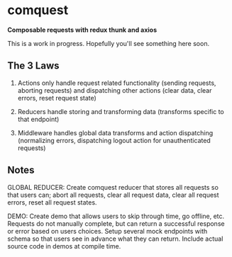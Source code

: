 # comquest

**Composable requests with redux thunk and axios**

This is a work in progress. Hopefully you'll see something here soon.

## The 3 Laws

1. Actions only handle request related functionality (sending requests, aborting requests) and dispatching other actions (clear data, clear errors, reset request state)

2. Reducers handle storing and transforming data (transforms specific to that endpoint)

3. Middleware handles global data transforms and action dispatching (normalizing errors, dispatching logout action for unauthenticated requests)

## Notes

GLOBAL REDUCER: Create comquest reducer that stores all requests so that users can; abort all requests, clear all request data, clear all request errors, reset all request states.

DEMO: Create demo that allows users to skip through time, go offline, etc. Requests do not manually complete, but can return a successful response or error based on users choices. Setup several mock endpoints with schema so that users see in advance what they can return. Include actual source code in demos at compile time.
